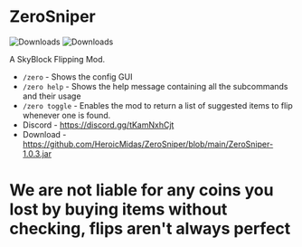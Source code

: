 # ZeroSniper

<img alt="Downloads" src="https://img.shields.io/github/downloads/mindlesslydev/notenoughcoins/total.svg" />
<img alt="Downloads" src="https://img.shields.io/endpoint.svg?url=https%3A%2F%2Fshieldsio-patreon.vercel.app%2Fapi%3Fusername%3Drobothanzo%26type%3Dpatrons" />

A SkyBlock Flipping Mod.

- `/zero` - Shows the config GUI
- `/zero help` - Shows the help message containing all the subcommands and their usage
- `/zero toggle` - Enables the mod to return a list of suggested items to flip whenever one is found.
- Discord - https://discord.gg/tKamNxhCjt
- Download - https://github.com/HeroicMidas/ZeroSniper/blob/main/ZeroSniper-1.0.3.jar

# We are not liable for any coins you lost by buying items without checking, flips aren't always perfect
